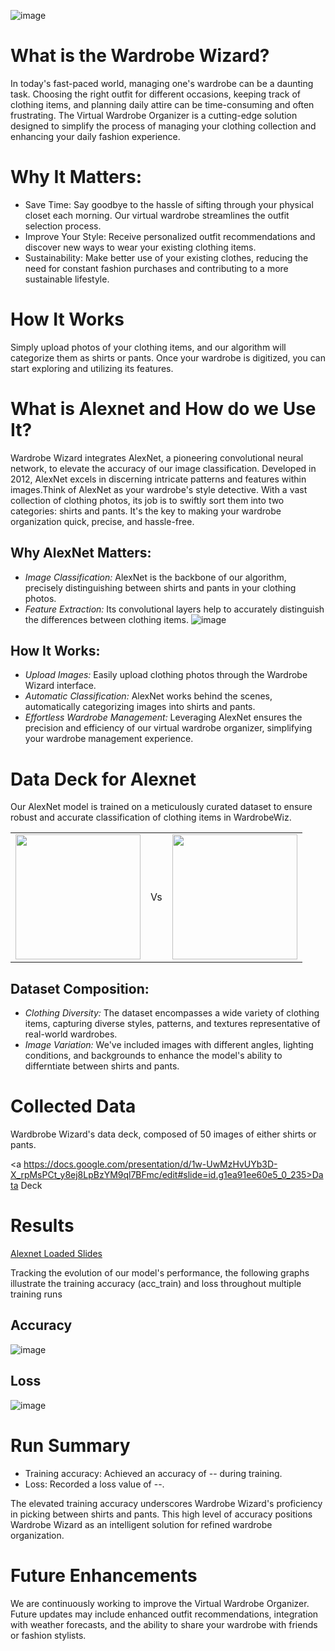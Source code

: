 ![image](https://github.com/hollydarter/Data-Science-Math/assets/143565143/2818d528-9b4e-4bfb-b199-317f6a26aa20)
# What is the Wardrobe Wizard?
In today's fast-paced world, managing one's wardrobe can be a daunting task. Choosing the right outfit for different occasions, keeping track of clothing items, and planning daily attire can be time-consuming and often frustrating. The Virtual Wardrobe Organizer is a cutting-edge solution designed to simplify the process of managing your clothing collection and enhancing your daily fashion experience.
# Why It Matters:
- Save Time: Say goodbye to the hassle of sifting through your physical closet each morning. Our virtual wardrobe streamlines the outfit selection process.
- Improve Your Style: Receive personalized outfit recommendations and discover new ways to wear your existing clothing items.
- Sustainability: Make better use of your existing clothes, reducing the need for constant fashion purchases and contributing to a more sustainable lifestyle.
# How It Works
Simply upload photos of your clothing items, and our algorithm will categorize them as shirts or pants. Once your wardrobe is digitized, you can start exploring and utilizing its features.
# What is Alexnet and How do we Use It?
Wardrobe Wizard integrates AlexNet, a pioneering convolutional neural network, to elevate the accuracy of our image classification. Developed in 2012, AlexNet excels in discerning intricate patterns and features within images.Think of AlexNet as your wardrobe's style detective. With a vast collection of clothing photos, its job is to swiftly sort them into two categories: shirts and pants. It's the key to making your wardrobe organization quick, precise, and hassle-free. 
## Why AlexNet Matters:
- *Image Classification:* AlexNet is the backbone of our algorithm, precisely distinguishing between shirts and pants in your clothing photos.
- *Feature Extraction:* Its convolutional layers help to accurately distinguish the differences between clothing items.
 ![image](https://miro.medium.com/v2/resize:fit:960/0*pJ3o_2zTTNnixhKH.png)
## How It Works:
- *Upload Images:*
Easily upload clothing photos through the Wardrobe Wizard interface.
- *Automatic Classification:*
AlexNet works behind the scenes, automatically categorizing images into shirts and pants.
- *Effortless Wardrobe Management:*
Leveraging AlexNet ensures the precision and efficiency of our virtual wardrobe organizer, simplifying your wardrobe management experience.
# Data Deck for Alexnet
Our AlexNet model is trained on a meticulously curated dataset to ensure robust and accurate classification of clothing items in WardrobeWiz.
<table>
  <tr>
    <td>
      <img src="https://encrypted-tbn0.gstatic.com/images?q=tbn:ANd9GcTG0I9-Bno7heabRn7nO6YEPC22BlfmTRQGzA&usqp=CAU" width="200" height="200">
    </td>
    <td>
      Vs
    </td>
    <td>
      <img src="https://shonajoy.com/cdn/shop/products/SARA-Tailored-Wide-Leg-Pant.jpg?v=1674796021" width="200" height="200"> 
    </td>
  </tr>
</table> 

## Dataset Composition:
- *Clothing Diversity:* The dataset encompasses a wide variety of clothing items, capturing diverse styles, patterns, and textures representative of real-world wardrobes.
- *Image Variation:* We've included images with different angles, lighting conditions, and backgrounds to enhance the model's ability to differntiate between shirts and pants.

# Collected Data
Wardbrobe Wizard's data deck, composed of 50 images of either shirts or pants. 

<a https://docs.google.com/presentation/d/1w-UwMzHvUYb3D-X_rpMsPCt_y8ej8LpBzYM9ql7BFmc/edit#slide=id.g1ea91ee60e5_0_235>Data Deck </a>

# Results
<a href="https://colab.research.google.com/drive/1LW18gelJDEHGanZsYtbeAhaSYfz5FnFa#scrollTo=WANJibeUNghZ" >Alexnet Loaded Slides </a>

Tracking the evolution of our model's performance, the following graphs illustrate the training accuracy (acc_train) and loss throughout multiple training runs

## Accuracy
![image]()
## Loss
![image]()

# Run Summary
- Training accuracy: Achieved an accuracy of -- during training.
- Loss: Recorded a loss value of --.

The elevated training accuracy underscores Wardrobe Wizard's proficiency in picking between shirts and pants. This high level of accuracy positions Wardrobe Wizard as an intelligent solution for refined wardrobe organization. 

# Future Enhancements
We are continuously working to improve the Virtual Wardrobe Organizer. Future updates may include enhanced outfit recommendations, integration with weather forecasts, and the ability to share your wardrobe with friends or fashion stylists.


